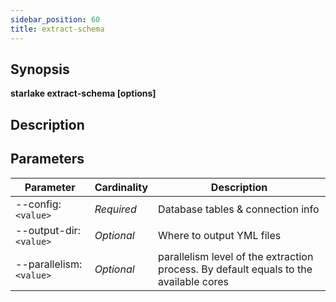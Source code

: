 ```yaml
---
sidebar_position: 60
title: extract-schema
---
```



## Synopsis

**starlake extract-schema [options]**

## Description


## Parameters

Parameter|Cardinality|Description
---|---|---
--config:`<value>`|*Required*|Database tables & connection info
--output-dir:`<value>`|*Optional*|Where to output YML files
--parallelism:`<value>`|*Optional*|parallelism level of the extraction process. By default equals to the available cores

